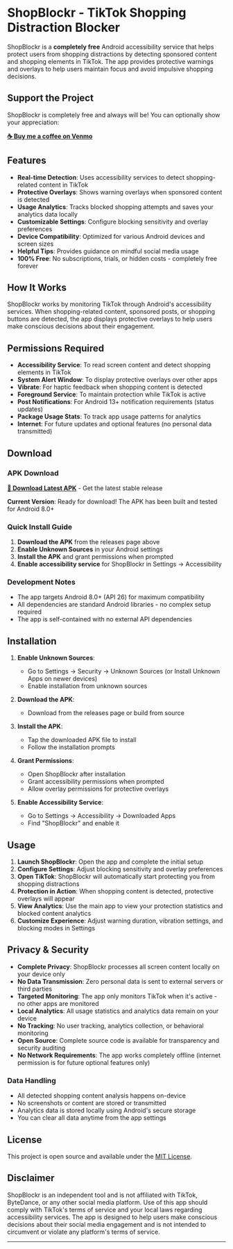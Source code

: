 # ShopBlockr - TikTok Shopping Distraction Blocker

ShopBlockr is a **completely free** Android accessibility service that helps protect users from shopping distractions by detecting sponsored content and shopping elements in TikTok. The app provides protective warnings and overlays to help users maintain focus and avoid impulsive shopping decisions.

## Support the Project

ShopBlockr is completely free and always will be! You can optionally show your appreciation:

**[☕ Buy me a coffee on Venmo](https://venmo.com/code?user_id=2128606729863168980&created=1759285371)**

## Features

- **Real-time Detection**: Uses accessibility services to detect shopping-related content in TikTok
- **Protective Overlays**: Shows warning overlays when sponsored content is detected
- **Usage Analytics**: Tracks blocked shopping attempts and saves your analytics data locally
- **Customizable Settings**: Configure blocking sensitivity and overlay preferences
- **Device Compatibility**: Optimized for various Android devices and screen sizes
- **Helpful Tips**: Provides guidance on mindful social media usage
- **100% Free**: No subscriptions, trials, or hidden costs - completely free forever

## How It Works

ShopBlockr works by monitoring TikTok through Android's accessibility services. When shopping-related content, sponsored posts, or shopping buttons are detected, the app displays protective overlays to help users make conscious decisions about their engagement.

## Permissions Required

- **Accessibility Service**: To read screen content and detect shopping elements in TikTok
- **System Alert Window**: To display protective overlays over other apps
- **Vibrate**: For haptic feedback when shopping content is detected
- **Foreground Service**: To maintain protection while TikTok is active
- **Post Notifications**: For Android 13+ notification requirements (status updates)
- **Package Usage Stats**: To track app usage patterns for analytics
- **Internet**: For future updates and optional features (no personal data transmitted)

## Download

### APK Download

**[📱 Download Latest APK](../../releases/latest)** - Get the latest stable release

**Current Version**: Ready for download! The APK has been built and tested for Android 8.0+

### Quick Install Guide

1. **Download the APK** from the releases page above
2. **Enable Unknown Sources** in your Android settings
3. **Install the APK** and grant permissions when prompted
4. **Enable accessibility service** for ShopBlockr in Settings → Accessibility

### Development Notes

- The app targets Android 8.0+ (API 26) for maximum compatibility
- All dependencies are standard Android libraries - no complex setup required
- The app is self-contained with no external API dependencies

## Installation

1. **Enable Unknown Sources**: 
   - Go to Settings → Security → Unknown Sources (or Install Unknown Apps on newer devices)
   - Enable installation from unknown sources

2. **Download the APK**: 
   - Download from the releases page or build from source

3. **Install the APK**: 
   - Tap the downloaded APK file to install
   - Follow the installation prompts

4. **Grant Permissions**: 
   - Open ShopBlockr after installation
   - Grant accessibility permissions when prompted
   - Allow overlay permissions for protective overlays

5. **Enable Accessibility Service**: 
   - Go to Settings → Accessibility → Downloaded Apps
   - Find "ShopBlockr" and enable it

## Usage

1. **Launch ShopBlockr**: Open the app and complete the initial setup
2. **Configure Settings**: Adjust blocking sensitivity and overlay preferences
3. **Open TikTok**: ShopBlockr will automatically start protecting you from shopping distractions
4. **Protection in Action**: When shopping content is detected, protective overlays will appear
5. **View Analytics**: Use the main app to view your protection statistics and blocked content analytics
6. **Customize Experience**: Adjust warning duration, vibration settings, and blocking modes in Settings

## Privacy & Security

- **Complete Privacy**: ShopBlockr processes all screen content locally on your device only
- **No Data Transmission**: Zero personal data is sent to external servers or third parties
- **Targeted Monitoring**: The app only monitors TikTok when it's active - no other apps are monitored
- **Local Analytics**: All usage statistics and analytics data remain on your device
- **No Tracking**: No user tracking, analytics collection, or behavioral monitoring
- **Open Source**: Complete source code is available for transparency and security auditing
- **No Network Requirements**: The app works completely offline (internet permission is for future optional features only)

### Data Handling

- All detected shopping content analysis happens on-device
- No screenshots or content are stored or transmitted
- Analytics data is stored locally using Android's secure storage
- You can clear all data anytime from the app settings

## License

This project is open source and available under the [MIT License](LICENSE).

## Disclaimer

ShopBlockr is an independent tool and is not affiliated with TikTok, ByteDance, or any other social media platform. Use of this app should comply with TikTok's terms of service and your local laws regarding accessibility services. The app is designed to help users make conscious decisions about their social media engagement and is not intended to circumvent or violate any platform's terms of service.

---
